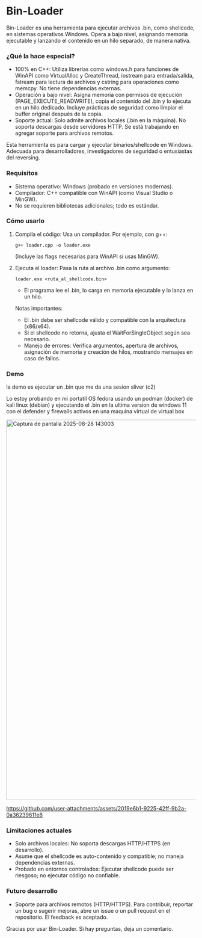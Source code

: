 # Bin-Loader

Bin-Loader es una herramienta para ejecutar archivos .bin, como shellcode, en sistemas operativos Windows. Opera a bajo nivel, asignando memoria ejecutable y lanzando el contenido en un hilo separado, de manera nativa.

### ¿Qué la hace especial?
- 100% en C++: Utiliza librerías como windows.h para funciones de WinAPI como VirtualAlloc y CreateThread, iostream para entrada/salida, fstream para lectura de archivos y cstring para operaciones como memcpy. No tiene dependencias externas.
- Operación a bajo nivel: Asigna memoria con permisos de ejecución (PAGE_EXECUTE_READWRITE), copia el contenido del .bin y lo ejecuta en un hilo dedicado. Incluye prácticas de seguridad como limpiar el buffer original después de la copia.
- Soporte actual: Solo admite archivos locales (.bin en la máquina). No soporta descargas desde servidores HTTP. Se está trabajando en agregar soporte para archivos remotos.

Esta herramienta es para cargar y ejecutar binarios/shellcode en Windows. Adecuada para desarrolladores, investigadores de seguridad o entusiastas del reversing.

### Requisitos
- Sistema operativo: Windows (probado en versiones modernas).
- Compilador: C++ compatible con WinAPI (como Visual Studio o MinGW).
- No se requieren bibliotecas adicionales; todo es estándar.

### Cómo usarlo
1. Compila el código: Usa un compilador. Por ejemplo, con g++:
   ```
   g++ loader.cpp -o loader.exe
   ```
   (Incluye las flags necesarias para WinAPI si usas MinGW).

2. Ejecuta el loader: Pasa la ruta al archivo .bin como argumento:
   ```
   loader.exe <ruta_al_shellcode.bin>
   ```
   - El programa lee el .bin, lo carga en memoria ejecutable y lo lanza en un hilo.
   
   Notas importantes:
   - El .bin debe ser shellcode válido y compatible con la arquitectura (x86/x64).
   - Si el shellcode no retorna, ajusta el WaitForSingleObject según sea necesario.
   - Manejo de errores: Verifica argumentos, apertura de archivos, asignación de memoria y creación de hilos, mostrando mensajes en caso de fallos.

### Demo

la demo es ejecutar un .bin que me da una sesion sliver (c2)

Lo estoy probando en mi portatil OS fedora usando un podman (docker) de kali linux (debian) y ejecutando el .bin en la ultima version de windows 11 con el defender y firewalls activos en una maquina virtual de virtual box

<img width="1762" height="1011" alt="Captura de pantalla 2025-08-28 143003" src="https://github.com/user-attachments/assets/a6cd1a7c-2555-460b-95a2-881ce1071a70" />

https://github.com/user-attachments/assets/2019e6b1-9225-42ff-9b2a-0a36239611e8

### Limitaciones actuales
- Solo archivos locales: No soporta descargas HTTP/HTTPS (en desarrollo).
- Asume que el shellcode es auto-contenido y compatible; no maneja dependencias externas.
- Probado en entornos controlados: Ejecutar shellcode puede ser riesgoso; no ejecutar código no confiable.

### Futuro desarrollo
- Soporte para archivos remotos (HTTP/HTTPS).
Para contribuir, reportar un bug o sugerir mejoras, abre un issue o un pull request en el repositorio. El feedback es aceptado.

Gracias por usar Bin-Loader. Si hay preguntas, deja un comentario.

